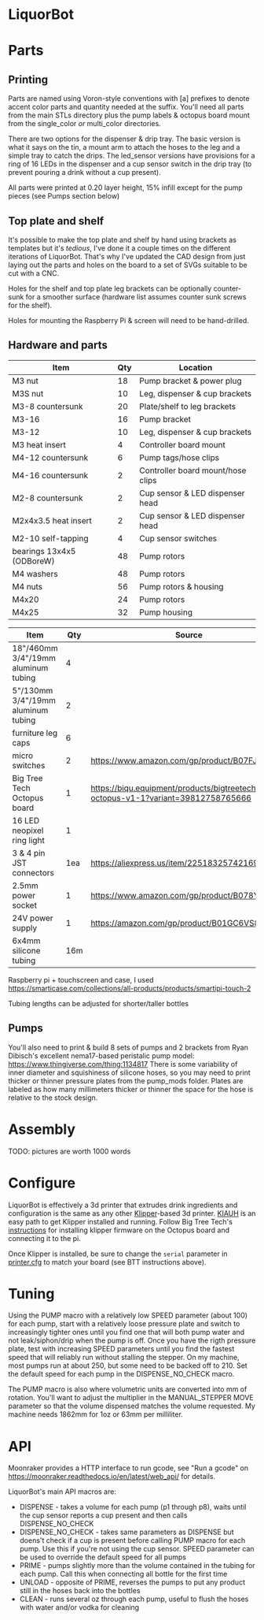 # LiquorBot

# Parts

## Printing
Parts are named using Voron-style conventions with [a] prefixes to denote accent color parts and quantity needed at the suffix. You'll need all parts from the main STLs directory plus the pump labels & octopus board mount from the single_color _or_ multi_color directories.

There are two options for the dispenser & drip tray. The basic version is what it says on the tin, a mount arm to attach the hoses to the leg and a simple tray to catch the drips. The led_sensor versions have provisions for a ring of 16 LEDs in the dispenser and a cup sensor switch in the drip tray (to prevent pouring a drink without a cup present).

All parts were printed at 0.20 layer height, 15% infill except for the pump pieces (see Pumps section below)

## Top plate and shelf
It's possible to make the top plate and shelf by hand using brackets as templates but it's _tedious_, I've done it a couple times on the different iterations of LiquorBot. That's why I've updated the CAD design from just laying out the parts and holes on the board to a set of SVGs suitable to be cut with a CNC.

Holes for the shelf and top plate leg brackets can be optionally counter-sunk for a smoother surface (hardware list assumes counter sunk screws for the shelf).

Holes for mounting the Raspberry Pi & screen will need to be hand-drilled.

## Hardware and parts

| Item                      | Qty | Location                            |
|---------------------------|-----|-------------------------------------|
| M3 nut                    | 18  | Pump bracket & power plug           |
| M3S nut                   | 10  | Leg, dispenser & cup brackets       |
| M3-8 countersunk          | 20  | Plate/shelf to leg brackets         |
| M3-16                     | 16  | Pump bracket                        |
| M3-12                     | 10  | Leg, dispenser & cup brackets       |
| M3 heat insert            | 4   | Controller board mount              |
| M4-12 countersunk	        | 6   | Pump tags/hose clips                |
| M4-16 countersunk	        | 2   | Controller board mount/hose clips   |
| M2-8 countersunk          | 2   | Cup sensor & LED dispenser head     |
| M2x4x3.5 heat insert      | 2   | Cup sensor & LED dispenser head     |
| M2-10 self-tapping        | 4   | Cup sensor switches                 |
| bearings 13x4x5 (ODBoreW) | 48  | Pump rotors                         |
| M4 washers                | 48  | Pump rotors                         |
| M4 nuts                   | 56  | Pump rotors & housing               |
| M4x20                     | 24  | Pump rotors                         |
| M4x25                     | 32  | Pump housing                        |

| Item                                | Qty | Source |
|-------------------------------------|-----|--------|
| 18"/460mm 3/4"/19mm aluminum tubing | 4   |  |
| 5"/130mm 3/4"/19mm aluminum tubing  | 2   |  |
| furniture leg caps                  | 6   |  |
| micro switches                      | 2   | https://www.amazon.com/gp/product/B07FJ77HNV |
| Big Tree Tech Octopus board         | 1   | https://biqu.equipment/products/bigtreetech-octopus-v1-1?variant=39812758765666 |
| 16 LED neopixel ring light          | 1   |  |
| 3 & 4 pin JST connectors            | 1ea | https://aliexpress.us/item/2251832574216984.html	|
| 2.5mm power socket                  | 1   | https://www.amazon.com/gp/product/B078YNW3JZ |
| 24V power supply                    | 1   | https://amazon.com/gp/product/B01GC6VS8I |
| 6x4mm silicone tubing               | 16m |  |

Raspberry pi + touchscreen and case, I used https://smarticase.com/collections/all-products/products/smartipi-touch-2

Tubing lengths can be adjusted for shorter/taller bottles

## Pumps
You'll also need to print & build 8 sets of pumps and 2 brackets from Ryan Dibisch's excellent nema17-based peristalic pump model: https://www.thingiverse.com/thing:1134817 There is some variability of inner diameter and squishiness of silicone hoses, so you may need to print thicker or thinner pressure plates from the pump_mods folder. Plates are labeled as how many millimeters thicker or thinner the space for the hose is relative to the stock design.

# Assembly

TODO: pictures are worth 1000 words

# Configure
LiquorBot is effectively a 3d printer that extrudes drink ingredients and configuration is the same as any other [Klipper](https://www.klipper3d.org/)-based 3d printer. [KIAUH](https://github.com/th33xitus/kiauh) is an easy path to get Klipper installed and running. Follow Big Tree Tech's [instructions](https://github.com/bigtreetech/BIGTREETECH-OCTOPUS-V1.0/tree/master/Firmware/Klipper) for installing klipper firmware on the Octopus board and connecting it to the pi.

Once Klipper is installed, be sure to change the `serial` parameter in [printer.cfg](config/printer.cfg) to match your board (see BTT instructions above).

# Tuning
Using the PUMP macro with a relatively low SPEED parameter (about 100) for each pump, start with a relatively loose pressure plate and switch to increasingly tighter ones until you find one that will both pump water and not leak/siphon/drip when the pump is off. Once you have the rigth pressure plate, test with increasing SPEED parameters until you find the fastest speed that will reliably run without stalling the stepper. On my machine, most pumps run at about 250, but some need to be backed off to 210. Set the default speed for each pump in the DISPENSE_NO_CHECK macro.

The PUMP macro is also where volumetric units are converted into mm of rotation. You'll want to adjust the multiplier in the MANUAL_STEPPER MOVE parameter so that the volume dispensed matches the volume requested. My machine needs 1862mm for 1oz or 63mm per milliliter.

# API
Moonraker provides a HTTP interface to run gcode, see "Run a gcode" on https://moonraker.readthedocs.io/en/latest/web_api/ for details. 

LiquorBot's main API macros are:
 * DISPENSE - takes a volume for each pump (p1 through p8), waits until the cup sensor reports a cup present and then calls DISPENSE_NO_CHECK
 * DISPENSE_NO_CHECK - takes same parameters as DISPENSE but doens't check if a cup is present before calling PUMP macro for each pump. Use this if you're not using the cup sensor. SPEED parameter can be used to override the default speed for all pumps
 * PRIME - pumps slightly more than the volume contained in the tubing for each pump. Call this when connecting all bottle for the first time
 * UNLOAD - opposite of PRIME, reverses the pumps to put any product still in the hoses back into the bottles
 * CLEAN - runs several oz through each pump, useful to flush the hoses with water and/or vodka for cleaning

